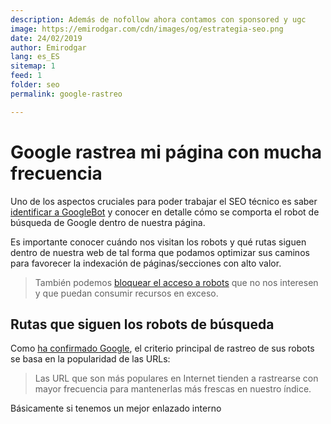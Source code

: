 ```yaml
---
description: Además de nofollow ahora contamos con sponsored y ugc
image: https://emirodgar.com/cdn/images/og/estrategia-seo.png
date: 24/02/2019
author: Emirodgar
lang: es_ES
sitemap: 1
feed: 1
folder: seo
permalink: google-rastreo

--- 
```


# Google rastrea mi página con mucha frecuencia

Uno de los aspectos cruciales para poder trabajar el SEO técnico es saber [identificar a GoogleBot](https://emirodgar.com/detectar-googlebot) y conocer en detalle cómo se comporta el robot de búsqueda de Google dentro de nuestra página.

Es importante conocer cuándo nos visitan los robots y qué rutas siguen dentro de nuestra web de tal forma que podamos optimizar sus caminos para favorecer la indexación de páginas/secciones con alto valor.

> También podemos [bloquear el acceso a robots](https://emirodgar.com/listado-robots-bloquear) que no nos interesen y que puedan consumir recursos en exceso.

## Rutas que siguen los robots de búsqueda

Como [ha confirmado Google](https://webmasters.googleblog.com/2017/01/what-crawl-budget-means-for-googlebot.html), el criterio principal de rastreo de sus robots se basa en la popularidad de las URLs:

> Las URL que son más populares en Internet tienden a rastrearse con mayor frecuencia para mantenerlas más frescas en nuestro índice.

Básicamente si tenemos un mejor enlazado interno

<!--stackedit_data:
eyJoaXN0b3J5IjpbLTIwMjIwMDA5NjBdfQ==
-->